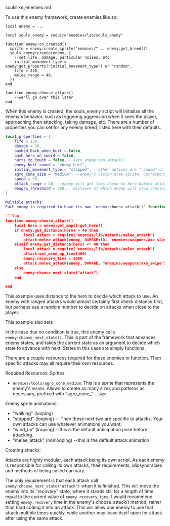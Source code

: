 soulslike_enemies.md

To use this enemy framework, create enemies like so:

```
local enemy = ...

local souls_enemy = require"enemies/lib/souls_enemy"

function enemy:on_created()
  sprite = enemy:create_sprite("enemies/" .. enemy:get_breed())
  souls_enemy:create(enemy, {
  	--set life, damage, particular noises, etc
  	initial_movement_type = enemy:get_property("initial_movement_type") or "random",
  	life = 220,
  	melee_range = 48,
  })
end

function enemy:choose_attack()
	--we'll go over this later
end
```

When this enemy is created, the souls_enemy script will initialize all the enemy's behavior, such as triggering aggression when it sees the player, approaching then attacking, taking damage, etc. There are a number of properties you can set for any enemy breed, listed here with their defaults.
```lua
local properties = {
	life = 150,
	damage = 20,
	pushed_back_when_hurt = false,
	push_hero_on_sword = false,
	hurts_to_touch = false, --sets enemy:can_attack()
	enemy_hurt_sound = "enemy_hurt",
	initial_movement_type = "stopped", --other options are "random" or "path" (path is still TODO)
	agro_cone_size = "medium", --enemy's vision area sprite. Corresponds to enemies/tools/agro_cone_ .. agro_cone_size
	speed = 50,
	attack_range = 40, --enemy will get this close to hero before attacking. If the enemy has ranged attacks available to it, this may be quite far.
	deagro_threshold = 250, --distance at which enemy will stop chasing hero
}

Multiple attacks:
Each enemy is required to have its own `enemy:choose_attack()` function. This allows multiple enemies to use the same attacks, but each under different circumstances, or even to create its own cooldown time for a certain attack. Here's an example function:

```lua
function enemy:choose_attack()
	local hero = enemy:get_map():get_hero()
	if enemy:get_distance(hero) > 40 then
		local attack = require("enemies/lib/attacks/melee_attack")
		attack:melee_attack(enemy, DAMAGE+10, "enemies/weapons/axe_slam")
	elseif enemy:get_distance(hero) <= 40 then
		local attack = require("enemies/lib/attacks/melee_attack")
		attack:set_wind_up_time(400)
		enemy.recovery_time = 1000
		attack:melee_attack(enemy, DAMAGE, "enemies/weapons/axe_swipe")
	else
		enemy:choose_next_state("attack")
	end

end
```

This example uses distance to the hero to decide which attack to use. An enemy with ranged attacks would almost certainly first check distance first, but perhaps use a random number to decide on attacks when close to the player.

This example also sets

In the case that no condition is true, this enemy calls `enemy:choose_next_state()`. This is part of the framework that advances enemy states, and takes the current state as an argument to decide which state to advance with next. States in this case are simply functions.



There are a couple resources required for these enemies to function. Then specific attacks may all require their own resources.

Required Resources:
Sprites:
- `enemies/tools/agro_cone_medium`: This is a sprite that represents the enemy's vision. Allows to create as many sizes and patterns as necessary, prefixed with "agro_cone_" .. size

Enemy sprite animations:
- "walking" (looping)
- "stopped" (looping)
-- Then these next two are specific to attacks. Your own attacks can use whatever animations you want.
- "wind_up" (looping) --this is the default anticipation pose before attacking.
- "melee_attack" (nonlooping) --this is the default attack animation



Creating attacks:

Attacks are highly modular, each attack being its own script. As each enemy is responsible for calling its own attacks, their requirements, idiosyncracies and methods of being called can vary.

The only requirement is that each attack call `enemy:choose_next_state("attack")` when it is finished. This will move the enemy into its "recovery" state, where it stands still for a length of time equal to the current value of `enemy.recovery_time`. I would recommend setting `enemy.recovery` time in the enemy's choose_attack() method, rather than hard coding it into an attack. This will allow one enemy to use that attack multiple times quickly, while another may leave itself open for attack after using the same attack.


